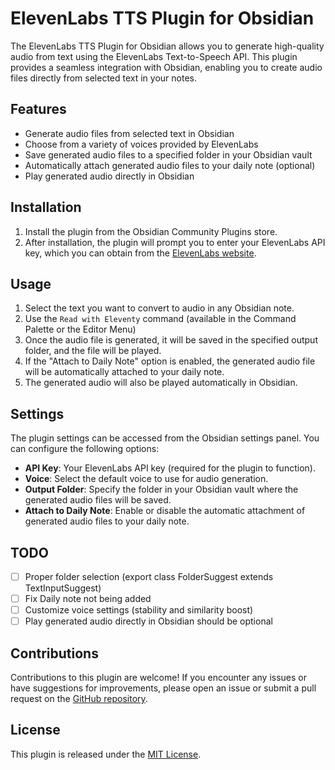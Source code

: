# ElevenLabs TTS Plugin for Obsidian

The ElevenLabs TTS Plugin for Obsidian allows you to generate high-quality audio from text using the ElevenLabs Text-to-Speech API. This plugin provides a seamless integration with Obsidian, enabling you to create audio files directly from selected text in your notes.

## Features

- Generate audio files from selected text in Obsidian
- Choose from a variety of voices provided by ElevenLabs
- Save generated audio files to a specified folder in your Obsidian vault
- Automatically attach generated audio files to your daily note (optional)
- Play generated audio directly in Obsidian

## Installation

1. Install the plugin from the Obsidian Community Plugins store.
2. After installation, the plugin will prompt you to enter your ElevenLabs API key, which you can obtain from the [ElevenLabs website](https://elevenlabs.io/).

## Usage

1. Select the text you want to convert to audio in any Obsidian note.
2. Use the `Read with Eleventy` command (available in the Command Palette or the Editor Menu)
3. Once the audio file is generated, it will be saved in the specified output folder, and the file will be played.
6. If the "Attach to Daily Note" option is enabled, the generated audio file will be automatically attached to your daily note.
7. The generated audio will also be played automatically in Obsidian.

## Settings

The plugin settings can be accessed from the Obsidian settings panel. You can configure the following options:

- **API Key**: Your ElevenLabs API key (required for the plugin to function).
- **Voice**: Select the default voice to use for audio generation.
- **Output Folder**: Specify the folder in your Obsidian vault where the generated audio files will be saved.
- **Attach to Daily Note**: Enable or disable the automatic attachment of generated audio files to your daily note.

## TODO

- [ ] Proper folder selection (export class FolderSuggest extends TextInputSuggest<TFolder>)
- [ ] Fix Daily note not being added
- [ ] Customize voice settings (stability and similarity boost)
- [ ] Play generated audio directly in Obsidian should be optional

## Contributions

Contributions to this plugin are welcome! If you encounter any issues or have suggestions for improvements, please open an issue or submit a pull request on the [GitHub repository](https://github.com/glebis/obsidian-elevenlabs-tts).

## License

This plugin is released under the [MIT License](https://opensource.org/licenses/MIT).